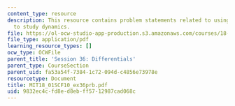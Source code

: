 ```yaml
---
content_type: resource
description: This resource contains problem statements related to using differentials
  to study dynamics.
file: https://ol-ocw-studio-app-production.s3.amazonaws.com/courses/18-01sc-single-variable-calculus-fall-2010/9832ec4cfd8ed8ebff5712987cad068c_MIT18_01SCF10_ex36prb.pdf
file_type: application/pdf
learning_resource_types: []
ocw_type: OCWFile
parent_title: 'Session 36: Differentials'
parent_type: CourseSection
parent_uid: fa53a54f-7384-1c72-094d-c4856e73978e
resourcetype: Document
title: MIT18_01SCF10_ex36prb.pdf
uid: 9832ec4c-fd8e-d8eb-ff57-12987cad068c
---
```

